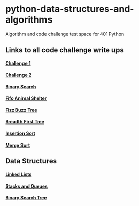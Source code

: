 # python-data-structures-and-algorithms
Algorithm and code challenge test space for 401 Python

## __Links to all code challenge write ups__
#### [Challenge 1](./challenges/ArrayReverse/challenge1.md)
#### [Challenge 2](./challenges/ArrayShift/challenge2.md)
#### [Binary Search](./challenges/ArrayBinarySearch/challenge3.md)
#### [Fifo Animal Shelter](./challenges/fifo_animal_shelter/README.md)
#### [Fizz Buzz Tree](./challenges/fizzbuzz_tree/README.md)
#### [Breadth First Tree](./challenges/breadth_first/README.md)
#### [Insertion Sort](./challenges/insertion_sort/README.md)
#### [Merge Sort](./challenges/merge_sort/README.md)

## __Data Structures__
#### [Linked Lists](./data_structures/linked_list/README.md)
#### [Stacks and Queues](./data_structures/stack-and-queue/README.md)
#### [Binary Search Tree](./data_structures/trees/README.md)
 <!-- #### [Challenge 6](./challenges/challenge6.md) -->
<!-- #### [Challenge 7](./challenges/challenge7.md) -->
<!-- #### [Challenge 8](./challenges/challenge8.md) -->
<!-- #### [Challenge 9](./challenges/challenge9.md) -->
<!-- #### [Challenge 10](./challenges/challenge10.md) -->
<!-- #### [Challenge 11](./challenges/challenge11.md) -->
